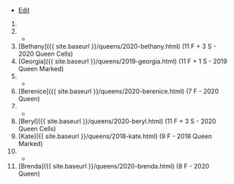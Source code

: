 * [Edit](https://github.com/joejcollins/rhapsody-angel/edit/master/_includes/apiary.md)

1. 
1. -
1. [Bethany]({{ site.baseurl }}/queens/2020-bethany.html) (11 F + 3 S - 2020 Queen Cells)
1. [Georgia]({{ site.baseurl }}/queens/2019-georgia.html) (11 F + 1 S - 2019 Queen Marked)
1. -
1. [Berenice]({{ site.baseurl }}/queens/2020-berenice.html) (7 F - 2020 Queen)
1. -
1. [Beryl]({{ site.baseurl }}/queens/2020-beryl.html) (11 F + 3 S - 2020 Queen Cells)
1. [Kate]({{ site.baseurl }}/queens/2018-kate.html) (9 F - 2018 Queen Marked)
1. -
1. [Brenda]({{ site.baseurl }}/queens/2020-brenda.html) (8 F - 2020 Queen)
